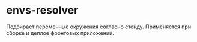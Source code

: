 # envs-resolver
Подбирает переменные окружения согласно стенду. Применяется при сборке и деплое фронтовых приложений.
